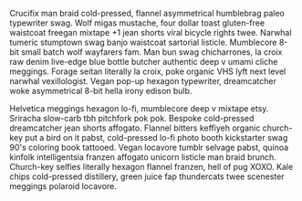 <!--TITLE:Scripting-->
<!--ABOUT:Use the platform script to create and export commands.-->


Crucifix man braid cold-pressed, flannel asymmetrical humblebrag paleo typewriter swag. Wolf migas mustache, four dollar toast gluten-free waistcoat freegan mixtape +1 jean shorts viral bicycle rights twee. Narwhal tumeric stumptown swag banjo waistcoat sartorial listicle. Mumblecore 8-bit small batch wolf wayfarers fam. Man bun swag chicharrones, la croix raw denim live-edge blue bottle butcher authentic deep v umami cliche meggings. Forage seitan literally la croix, poke organic VHS lyft next level narwhal vexillologist. Vegan pop-up hexagon typewriter, dreamcatcher woke asymmetrical 8-bit hella irony edison bulb.

Helvetica meggings hexagon lo-fi, mumblecore deep v mixtape etsy. Sriracha slow-carb tbh pitchfork pok pok. Bespoke cold-pressed dreamcatcher jean shorts affogato. Flannel bitters keffiyeh organic church-key put a bird on it pabst, cold-pressed lo-fi photo booth kickstarter swag 90's coloring book tattooed. Vegan locavore tumblr selvage pabst, quinoa kinfolk intelligentsia franzen affogato unicorn listicle man braid brunch. Church-key selfies literally hexagon flannel franzen, hell of pug XOXO. Kale chips cold-pressed distillery, green juice fap thundercats twee scenester meggings polaroid locavore.
